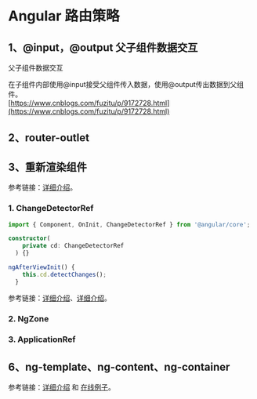 # Angular 路由策略

## 1、@input，@output 父子组件数据交互

父子组件数据交互

在子组件内部使用@input接受父组件传入数据，使用@output传出数据到父组件。  
[https://www.cnblogs.com/fuzitu/p/9172728.html](https://www.cnblogs.com/fuzitu/p/9172728.html)

## 2、router-outlet

## 3、重新渲染组件

参考链接：[详细介绍](https://stackoverflow.com/questions/35105374/how-to-force-a-components-re-rendering-in-angular-2)。

### 1. ChangeDetectorRef

```typescript
import { Component, OnInit, ChangeDetectorRef } from '@angular/core';

constructor(
    private cd: ChangeDetectorRef
  ) {}

ngAfterViewInit() {
    this.cd.detectChanges();
  }
```

参考链接：[详细介绍](https://www.cnblogs.com/lskzj/p/11143233.html)、[详细介绍](https://segmentfault.com/a/1190000020832397?utm_source=tag-newest)。

### 2. NgZone

### 3. ApplicationRef



## 6、ng-template、ng-content、ng-container

参考链接：[详细介绍](https://www.jianshu.com/p/0f5332f2bbf8) 和 [在线例子](https://stackblitz.com/edit/angular-component-rerender-yne23s?file=src%2Fapp%2Fapp.component.ts)。

